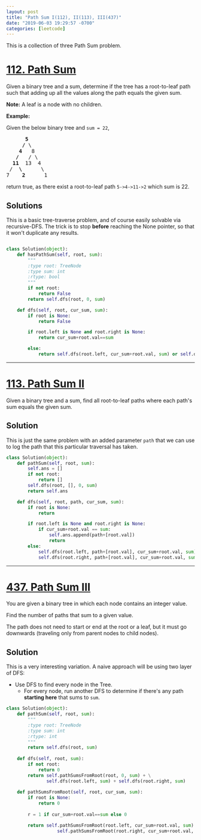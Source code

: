 ```yaml
---
layout: post
title: "Path Sum I(112), II(113), III(437)"
date: "2019-06-03 19:29:57 -0700"
categories: [leetcode]
---
```


This is a collection of three Path Sum problem.

<!--more-->

# [112. Path Sum](https://leetcode.com/problems/path-sum/description/)

<p>Given a binary tree and a sum, determine if the tree has a root-to-leaf path such that adding up all the values along the path equals the given sum.</p>


<p><strong>Note:</strong>&nbsp;A leaf is a node with no children.</p>

<p><strong>Example:</strong></p>

<p>Given the below binary tree and <code>sum = 22</code>,</p>

<pre>
      <strong>5</strong>
     <strong>/</strong> \
    <strong>4</strong>   8
   <strong>/</strong>   / \
  <strong>11</strong>  13  4
 /  <strong>\</strong>      \
7    <strong>2</strong>      1
</pre>

<p>return true, as there exist a root-to-leaf path <code>5-&gt;4-&gt;11-&gt;2</code> which sum is 22.</p>

## Solutions

This is a basic tree-traverse problem, and of course easily solvable via recursive-DFS.  The trick is to stop **before** reaching the None pointer, so that it won't duplicate any results.

```python

class Solution(object):
    def hasPathSum(self, root, sum):
        """
        :type root: TreeNode
        :type sum: int
        :rtype: bool
        """
        if not root:
            return False
        return self.dfs(root, 0, sum)

    def dfs(self, root, cur_sum, sum):
        if root is None:
            return False

        if root.left is None and root.right is None:
            return cur_sum+root.val==sum

        else:
            return self.dfs(root.left, cur_sum+root.val, sum) or self.dfs(root.right, cur_sum+root.val, sum)
```

---

# [113. Path Sum II](https://leetcode.com/problems/path-sum-ii/description/)

Given a binary tree and a sum, find all root-to-leaf paths where each path's sum equals the given sum.

## Solution

This is just the same problem with an added parameter `path` that we can use to log the path that this particular traversal has taken.

```python
class Solution(object):
    def pathSum(self, root, sum):
        self.ans = []
        if not root:
            return []
        self.dfs(root, [], 0, sum)
        return self.ans

    def dfs(self, root, path, cur_sum, sum):
        if root is None:
            return

        if root.left is None and root.right is None:
            if cur_sum+root.val == sum:
                self.ans.append(path+[root.val])
                return
        else:
            self.dfs(root.left, path+[root.val], cur_sum+root.val, sum)
            self.dfs(root.right, path+[root.val], cur_sum+root.val, sum)
```

---

# [437. Path Sum III](https://leetcode.com/problems/path-sum-iii/description/)

You are given a binary tree in which each node contains an integer value.

Find the number of paths that sum to a given value.

The path does not need to start or end at the root or a leaf, but it must go downwards (traveling only from parent nodes to child nodes).

## Solution

This is a very interesting variation.  A naive approach will be using two layer of DFS:

* Use DFS to find every node in the Tree.
  * For every node, run another DFS to determine if there's any path **starting here** that sums to `sum`.

```python
class Solution(object):
    def pathSum(self, root, sum):
        """
        :type root: TreeNode
        :type sum: int
        :rtype: int
        """
        return self.dfs(root, sum)
    
    def dfs(self, root, sum):
        if not root:
            return 0
        return self.pathSumsFromRoot(root, 0, sum) + \
               self.dfs(root.left, sum) + self.dfs(root.right, sum)
    
    def pathSumsFromRoot(self, root, cur_sum, sum):
        if root is None:
            return 0
        
        r = 1 if cur_sum+root.val==sum else 0

        return self.pathSumsFromRoot(root.left, cur_sum+root.val, sum) + r + \
                   self.pathSumsFromRoot(root.right, cur_sum+root.val, sum)
```


